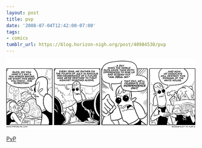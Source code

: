 ```yaml
---
layout: post
title: pvp
date: '2008-07-04T12:42:00-07:00'
tags:
- comics
tumblr_url: https://blog.horizon-nigh.org/post/40984530/pvp
---
```

 ![](/tumblr_files/esMkTd8Seb0kdszr38IVASvx_500.gif)  

[PvP](http://www.pvponline.com/2008/07/04/independence-day/)

